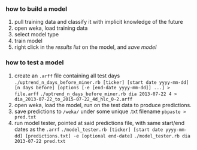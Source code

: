 ### how to build a model
1. pull training data and classify it with implicit knowledge of the future
2. open weka, load training data
3. select model type
4. train model
5. right click in the *results list* on the model, and *save model*

### how to test a model
1. create an `.arff` file containing all test days
   `./uptrend_n_days_before_miner.rb [ticker] [start date yyyy-mm-dd] [n days before] [options [-e [end-date yyyy-mm-dd]] ...] > file.arff`
   `./uptrend_n_days_before_miner.rb dia 2013-07-22 4 > dia_2013-07-22_to_2015-07-22_4d_hlc_0-2.arff`
2. open weka, load the model, run on the test data to produce predictions.
3. save predictions to `/weka/` under some unique .txt filename
   `pbpaste > pred.txt`
4. run model tester, pointed at said predictions file, with same start/end dates as the `.arrf`
   `./model_tester.rb [ticker] [start date yyyy-mm-dd] [predictions.txt] -e [optional end-date]`
   `./model_tester.rb dia 2013-07-22 pred.txt`
